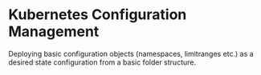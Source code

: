 Kubernetes Configuration Management
===================================

Deploying basic configuration objects (namespaces, limitranges etc.)
as a desired state configuration from a basic folder structure.
